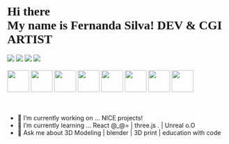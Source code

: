 <h1 style="font-family:montserrat;">Hi there 👋 <br>
My name is Fernanda Silva! DEV & CGI ARTIST</h1>

<div>
<a href=https://www.tiktok.com/@fernandafefs target="_blank"><img src="https://img.shields.io/badge/TikTok-000000?style=for-the-badge&logo=tiktok&logoColor=white"></a>
<a href=https://www.youtube.com/channel/UC5q8l8UNHIrxEze5ZC8gLsA target="_blank"><img src="https://img.shields.io/badge/YouTube-FF0000?style=for-the-badge&logo=youtube&logoColor=white"></a>
<a href=https://www.instagram.com/fefs.art/ target="_blank"><img src="https://img.shields.io/badge/Instagram-E4405F?style=for-the-badge&logo=instagram&logoColor=white"></a>
<a href=https://www.linkedin.com/in/fefs/ target="_blank"><img src="https://img.shields.io/badge/LinkedIn-0077B5?style=for-the-badge&logo=linkedin&logoColor=white"></a>
</div>
<br>

<div>
<picture><img src="https://cdn.jsdelivr.net/gh/devicons/devicon/icons/html5/html5-plain.svg" width="50px" height="50px"  /></picture>
<picture><img src="https://cdn.jsdelivr.net/gh/devicons/devicon/icons/css3/css3-plain.svg" width="50px" height="50px" /></picture>
<picture><img src="https://cdn.jsdelivr.net/gh/devicons/devicon/icons/javascript/javascript-plain.svg" width="50px" height="50px" /></picture>
<picture><img src="https://cdn.jsdelivr.net/gh/devicons/devicon/icons/react/react-original.svg" width="50px" height="50px" /></picture></picture>
<picture><img src="https://cdn.jsdelivr.net/gh/devicons/devicon/icons/java/java-original.svg" width="50px" height="50px" /></picture>
<picture><img src="https://cdn.jsdelivr.net/gh/devicons/devicon/icons/spring/spring-original.svg" width="50px" height="50px" /></picture>
<picture><img src="https://cdn.jsdelivr.net/gh/devicons/devicon/icons/mysql/mysql-original.svg" width="50px" height="50px" /></picture>
<picture><img src="https://cdn.jsdelivr.net/gh/devicons/devicon/icons/blender/blender-original.svg" width="50px" height="50px" /></picture>
</div>

<br>
<br>

- 🔭 I’m currently working on ... NICE projects!
- 🌱 I’m currently learning ... React @_@= | three.js *.* | Unreal o.O
- 💬 Ask me about 3D Modeling | blender | 3D print | education with code


